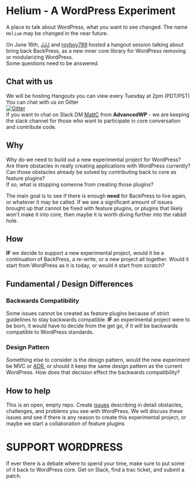# Helium - A WordPress Experiment
A place to talk about WordPress, what you want to see changed. The name `Helium` may be changed in the near future.
  
On June 16th, [JJJ](https://twitter.com/JJJ) and [royboy789](https://twitter.com/royboy789) hosted a hangout session talking about bring back BackPress, as a new inner core library for WordPress removing or modularizing WordPress.  
Some questions need to be answered.

## Chat with us
We will be hosting Hangouts you can view every Tuesday at 2pm (PDT/PST)  
You can chat with us on Gitter  
[![Gitter](https://badges.gitter.im/Join%20Chat.svg)](https://gitter.im/royboy789/helium?utm_source=badge&utm_medium=badge&utm_campaign=pr-badge&utm_content=body_badge)  
If you want to chat on Slack DM [MattC](https://twitter.com/learnwithmattc) from __AdvancedWP__  - we are keeping the slack channel for those who want to participate in core conversation and contribute code.

## Why
Why do we need to build out a new experimental project for WordPress?  
Are there obstacles in really creating applications with WordPress currently?  
Can those obstacles already be solved by contributing back to core as feature plugins?  
If so, what is stopping someone from creating those plugins?
  
The main goal is to see if there is enough __need__ for BackPress to live again, or whatever it may be called. If we see a significant amount of issues brought up that cannot be fixed with feature plugins, or plugins that likely won't make it into core, then maybe it is worth diving further into the rabbit hole.

## How
__IF__ we decide to support a new experimental project, would it be a continuation of BackPress, a re-write, or a new project all together. Would it start from WordPress as it is today, or would it start from scratch?
  
## Fundamental / Design Differences
### Backwards Compatibility
Some issues cannot be created as feature plugins because of strict guidelines to stay backwards compatible. __IF__ an experimental project were to be born, it would have to decide from the get go, if it will be backwards compatible to WordPress standards.
### Design Pattern
Something else to consider is the design pattern, would the new experiment be MVC or [ADR](http://carlalexander.ca/thoughts-wordpress-and-mvc-pattern/), or should it keep the same design pattern as the current WordPress. How does that decision effect the backwards compatibility?

## How to help
This is an open, empty repo. Create [issues](https://github.com/royboy789/the-wp-experiment/issues) describing in detail obstacles, challenges, and problems you see with WordPress. We will discuss these issues and see if there is any reason to create this experimental project, or maybe we start a collaboration of feature plugins 

# SUPPORT WORDPRESS 
If ever there is a debate where to spend your time, make sure to put some of it back to WordPress core. Get on Slack, find a trac ticket, and submit a patch. 

